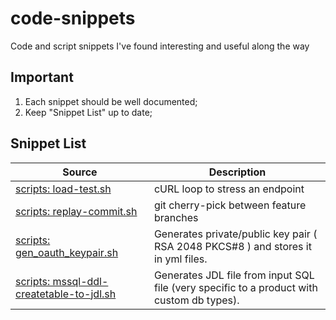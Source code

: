# code-snippets

Code and script snippets I've found interesting and useful along the way

## Important

1. Each snippet should be well documented;
2. Keep "Snippet List" up to date;

## Snippet List

| Source | Description |
|----------|-----------|
| [scripts: load-test.sh](/scripts/load-test.sh) | cURL loop to stress an endpoint |
| [scripts: replay-commit.sh](/scripts/replay-commit.sh) | git cherry-pick between feature branches |
| [scripts: gen_oauth_keypair.sh](/scripts/gen_oauth_keypair.sh) | Generates private/public key pair ( RSA 2048 PKCS#8 ) and stores it in yml files. |
| [scripts: mssql-ddl-createtable-to-jdl.sh](/scripts/mssql-ddl-createtable-to-jdl.sh) | Generates JDL file from input SQL file (very specific to a product with custom db types). |


